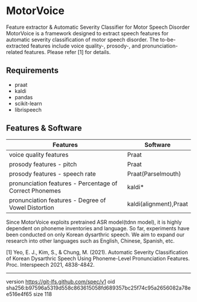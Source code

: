 # MotorVoice
Feature extractor & Automatic Severity Classifier for Motor Speech Disorder
MotorVoice is a framework designed to extract speech features for automatic severity classification of motor speech disorder. The to-be-extracted features include voice quality-, prosody-, and pronunciation-related features. Please refer [1] for details. 

## Requirements
* praat 
* kaldi
* pandas
* scikit-learn
* librispeech 

## Features & Software
|Features|Software|
|---|---|
|voice quality features|Praat|
|prosody features - pitch|Praat|
|prosody features - speech rate|Praat(Parselmouth)|
|pronunciation features - Percentage of Correct Phonemes|kaldi*|
|pronunciation features - Degree of Vowel Distortion|kaldi(alignment),Praat|

Since MotorVoice exploits pretrained ASR model(tdnn model), it is highly dependent on phoneme inventories and language.
So far, experiments have been conducted on only Korean dysarthric speech. We aim to expand our research into other languages such as English, Chinese, Spanish, etc.
 
 
[1] Yeo, E. J., Kim, S., & Chung, M. (2021). Automatic Severity Classification of Korean Dysarthric Speech Using Phoneme-Level Pronunciation Features. Proc. Interspeech 2021, 4838-4842.

---
version https://git-lfs.github.com/spec/v1
oid sha256:b97596a5319d558c863615058fd689357bc25f74c95a2656082a78ee516e4f65
size 118
